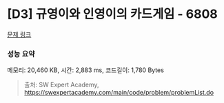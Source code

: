 # [D3] 규영이와 인영이의 카드게임 - 6808 

[문제 링크](https://swexpertacademy.com/main/code/problem/problemDetail.do?contestProbId=AWgv9va6HnkDFAW0) 

### 성능 요약

메모리: 20,460 KB, 시간: 2,883 ms, 코드길이: 1,780 Bytes



> 출처: SW Expert Academy, https://swexpertacademy.com/main/code/problem/problemList.do